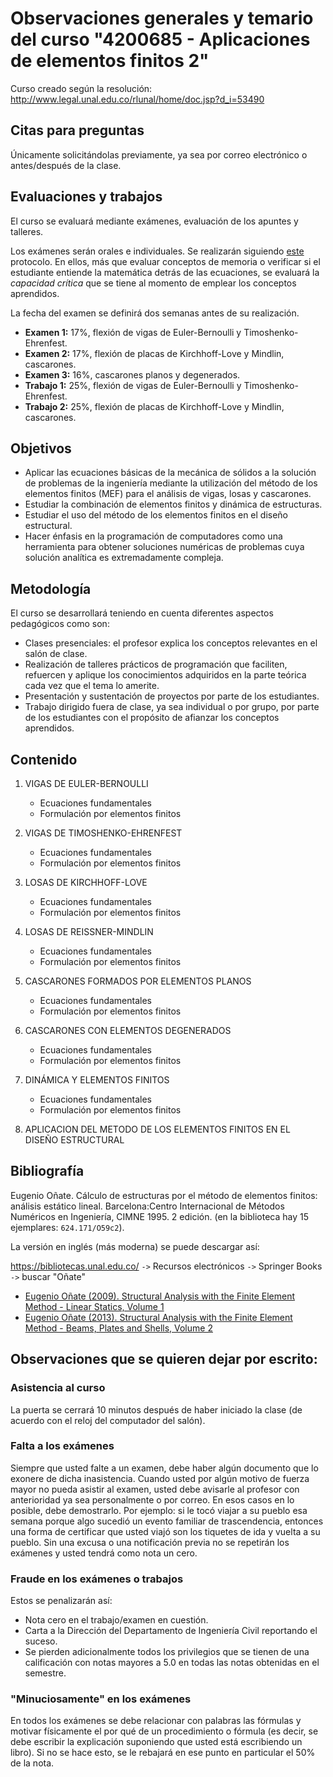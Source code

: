 # Observaciones generales y temario del curso "4200685 - Aplicaciones de elementos finitos 2"
Curso creado según la resolución: http://www.legal.unal.edu.co/rlunal/home/doc.jsp?d_i=53490

## Citas para preguntas
Únicamente solicitándolas previamente, ya sea por correo electrónico o antes/después de la clase.

## Evaluaciones y trabajos

El curso se evaluará mediante exámenes, evaluación de los apuntes y talleres.

Los exámenes serán orales e individuales. Se realizarán siguiendo [este](protocolo_examenes_orales.md) protocolo. En ellos, más que evaluar conceptos de memoria o verificar si el estudiante entiende la matemática detrás de las ecuaciones, se evaluará la *capacidad crítica* que se tiene al momento de emplear los conceptos aprendidos.

La fecha del examen se definirá dos semanas antes de su realización.
<!---

* Exámenes:
  - 20% - Examen 1: viernes 17 de abril de 2020
  - 20% - Examen 2: viernes 22 de mayo de 2020
  - 20% - Examen 3: viernes 26 de junio de 2020
* Trabajos: talleres de programación en MATLAB/Python, uso de un software profesional de elementos finitos.
  - 13% - Trabajo 1: fecha por definir
  - 13% - Trabajo 2: fecha por definir
  - 14% - Trabajo 3: fecha por definir

En los exámenes siempre se preguntará: teoría, demostraciones, ejercicios numéricos y ejercicios de programación. <span style="color: #ff0000;">Se permite para los exámenes traer una hoja tamaño carta en la cual ustedes pueden escribir (POR UN SOLO LADO) todas las fórmulas y comandos de MATLAB que deseen. En la hoja no se pueden ni escribir programas, ni textos explicativos, ni se pueden escribir demostraciones. Dicha hoja debe ser de elaboración personal (no se pueden traer las hojas hechas por compañeros de este o semestres pasados) y debe hacerse a mano (se prohíbe explícitamente traer fotocopias/impresiones/reducciones).</span>

--->
* **Examen 1:** 17%, flexión de vigas de Euler-Bernoulli y Timoshenko-Ehrenfest. 
* **Examen 2:** 17%, flexión de placas de Kirchhoff-Love y Mindlin, cascarones.
* **Examen 3:** 16%, cascarones planos y degenerados.
* **Trabajo 1:** 25%, flexión de vigas de Euler-Bernoulli y Timoshenko-Ehrenfest.
* **Trabajo 2:** 25%, flexión de placas de Kirchhoff-Love y Mindlin, cascarones.

<!---
## Criterios de calificación de los apuntes
Se pueden presentar los apuntes en un cuaderno y/o rayando directamente sobre impresiones del libro y diapositivas:

 * Los apuntes en un cuaderno se calificarán así:
   * 5.0 Apuntes completos y de buena claridad. Incluyen no solo lo enseñado en clase y en las diapositivas, sino también el contenido que el profesor asignó como lectura en los textos guía.
   * 4.0 Apuntes de buena calidad pero parcialmente completos; hay detalles que hacen falta
   * 2.5 Apuntes mediocres e incompletos: es difícil estudiar de ellos
   * 1.0 Apuntes supermalos
   * 0.0 No hizo apuntes

 * Los apuntes sobre las impresiones del libro/diapositivas en papel se calificarán así: 
   * 5.0 Hace muchas notas en el extremo de la página que complementan o ayudan a entender el texto del libro y/o de las diapositivas. Deduce fórmulas en la margen del texto. Marca los errores que encontró en el libro. Contienen las explicaciones extra que se hacen en los videos pero que no se explican en el libro.
   * 4.0 Anotaciones adicionales de buena calidad pero parcialmente completos; hay detalles que hacen falta.
   * 1.0 Se limitó a subrayar o a marcar con resaltador. Eventualmente hay notas a mano, pero son pocas. No se evidencia que estudió con juicio las hojas.
   * 0.0 No hizo apuntes o simplemente presentó un PDF resaltado.

La razón del porqué se deben hacer las notas en papel y no electrócamente es que hay estudios que demuestran que estudiar sobre papel es más efectivo que aprender sobre una pantalla. Ver por ejemplo los artículos [1](https://www.eldiario.es/consumoclaro/consumo_digital/mejor-leer-libros-impresos-electronicos_1_3220278.html) y [2](https://www.xataka.com/otros/los-estudiantes-aprenden-mucho-mas-efectivamente-de-los-libros-impresos-que-de-pantallas-aunque-ellos-creen-lo-contrario).

* Por cada día de retraso en la entrega de los apuntes se tendrá una décima menos.
* Si los apuntes se entregan un día antes de la fecha prevista, se tendrán dos décimas adicionales.
* Si los apuntes se entregan dos días o más días antes de la fecha prevista, se tendrán cuatro décimas adicionales.
* Durante el semestre se tendrán 30 clases aproximadamente. Al final del semestre, el conjunto de todos los apuntes se dividirá en tres grupos y de cada uno de esos grupos se seleccionará al azar uno de los apuntes. Solamente se calificarán los 3 apuntes seleccionados.
--->

## Objetivos
- Aplicar las ecuaciones básicas de la mecánica de sólidos a la solución de problemas de la ingeniería mediante la utilización del método de los elementos finitos (MEF) para el análisis de vigas, losas y cascarones.
- Estudiar la combinación de elementos finitos y dinámica de estructuras.
- Estudiar el uso del método de los elementos finitos en el diseño estructural.
- Hacer énfasis en la programación de computadores como una herramienta para obtener soluciones numéricas de problemas cuya solución analítica es extremadamente compleja.


## Metodología
El curso se desarrollará teniendo en cuenta diferentes aspectos pedagógicos como son:
- Clases presenciales: el profesor explica los conceptos relevantes en el salón de clase.
- Realización de talleres prácticos de programación que faciliten, refuercen y aplique los conocimientos adquiridos en la parte teórica cada vez que el tema lo amerite.
- Presentación y sustentación de proyectos por parte de los estudiantes.
- Trabajo dirigido fuera de clase, ya sea individual o por grupo, por parte de los estudiantes con el propósito de afianzar los conceptos aprendidos.

## Contenido
1. VIGAS DE EULER-BERNOULLI
   - Ecuaciones fundamentales
   - Formulación por elementos finitos

2. VIGAS DE TIMOSHENKO-EHRENFEST
   - Ecuaciones fundamentales
   - Formulación por elementos finitos

3. LOSAS DE KIRCHHOFF-LOVE
   - Ecuaciones fundamentales
   - Formulación por elementos finitos

4. LOSAS DE REISSNER-MINDLIN
   - Ecuaciones fundamentales
   - Formulación por elementos finitos

5. CASCARONES FORMADOS POR ELEMENTOS PLANOS
   - Ecuaciones fundamentales
   - Formulación por elementos finitos

6. CASCARONES CON ELEMENTOS DEGENERADOS
   - Ecuaciones fundamentales
   - Formulación por elementos finitos

7. DINÁMICA Y ELEMENTOS FINITOS
   - Ecuaciones fundamentales
   - Formulación por elementos finitos

8. APLICACION DEL METODO DE LOS ELEMENTOS FINITOS EN EL DISEÑO ESTRUCTURAL


## Bibliografía
Eugenio Oñate. Cálculo de estructuras por el método de elementos finitos: análisis estático lineal. Barcelona:Centro Internacional de Métodos Numéricos en Ingeniería, CIMNE 1995. 2 edición. (en la biblioteca hay 15 ejemplares: `624.171/O59c2`).

La versión en inglés (más moderna) se puede descargar así:

https://bibliotecas.unal.edu.co/ `->` Recursos electrónicos `->` Springer Books `->` buscar "Oñate"

- [Eugenio Oñate (2009). Structural Analysis with the Finite Element Method - Linear Statics, Volume 1](https://link.springer.com/book/10.1007/978-1-4020-8733-2)
- [Eugenio Oñate (2013). Structural Analysis with the Finite Element Method - Beams, Plates and Shells, Volume 2](https://link.springer.com/book/10.1007%2F978-1-4020-8743-1)


## Observaciones que se quieren dejar por escrito:
### Asistencia al curso
La puerta se cerrará 10 minutos después de haber iniciado la clase (de acuerdo con el reloj del computador del salón).

### Falta a los exámenes
Siempre que usted falte a un examen, debe haber algún documento que lo exonere de dicha inasistencia. Cuando usted por algún motivo de fuerza mayor no pueda asistir al examen, usted debe avisarle al profesor con anterioridad ya sea personalmente o por correo. En esos casos en lo posible, debe demostrarlo. Por ejemplo: si le tocó viajar a su pueblo esa semana porque algo sucedió un evento familiar de trascendencia, entonces una forma de certificar que usted viajó son los tiquetes de ida y vuelta a su pueblo. Sin una excusa o una notificación previa no se repetirán los exámenes y usted tendrá como nota un cero.

### Fraude en los exámenes o trabajos
Estos se penalizarán así:

- Nota cero en el trabajo/examen en cuestión.
- Carta a la Dirección del Departamento de Ingeniería Civil reportando el suceso.
- Se pierden adicionalmente todos los privilegios que se tienen de una calificación con notas mayores a 5.0 en todas las notas obtenidas en el semestre.

### "Minuciosamente" en los exámenes
En todos los exámenes se debe relacionar con palabras las fórmulas y motivar físicamente el por qué de un procedimiento o fórmula (es decir, se debe escribir la explicación suponiendo que usted está escribiendo un libro). Si no se hace esto, se le rebajará en ese punto en particular el 50% de la nota.